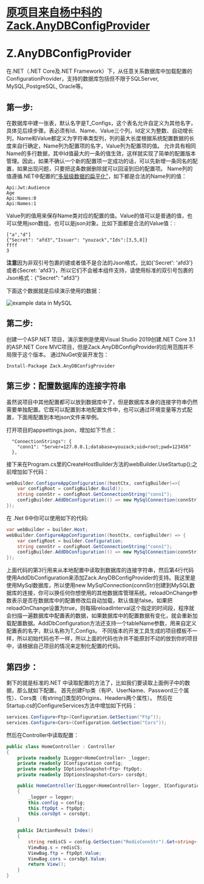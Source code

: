 ﻿# [原项目来自杨中科的Zack.AnyDBConfigProvider]( https://github.com/yangzhongke/Zack.AnyDBConfigProvider/tree/main)

# Z.AnyDBConfigProvider
在.NET（.NET Core及.NET Framework）下，从任意关系数据库中加载配置的ConfigurationProvider，支持的数据库包括但不限于SQLServer, MySQL,PostgreSQL, Oracle等。

## 第一步:

在数据库中建一张表，默认名字是T_Configs，这个表名允许自定义为其他名字，具体见后续步骤。表必须有Id、Name、Value三个列，Id定义为整数、自动增长列，Name和Value都定义为字符串类型列，列的最大长度根据系统配置数据的长度来自行确定，Name列为配置项的名字，Value列为配置项的值。
允许具有相同Name的多行数据，其中Id值最大的一条的值生效，这样就实现了简单的配置版本管理。因此，如果不确认一个新的配置项一定成功的话，可以先新增一条同名的配置，如果出现问题，只要把这条数据删除就可以回滚到旧的配置项。
Name列的值遵循.NET中配置的[“多层级数据的扁平化”]( https://docs.microsoft.com/en-us/aspnet/core/fundamentals/configuration/?view=aspnetcore-5.0)，如下都是合法的Name列的值：

```
Api:Jwt:Audience
Age
Api:Names:0
Api:Names:1
```

Value列的值用来保存Name类对应的配置的值。Value的值可以是普通的值，也可以使用json数组，也可以是json对象。比如下面都是合法的Value值：:
```
["a","d"]
{"Secret": "afd3","Issuer": "youzack","Ids":[3,5,8]} 
ffff
3
```

**注意**因为非双引号包裹的键或者值不是合法的Json格式，比如{'Secret': 'afd3'}或者{Secret: 'afd3'}，所以它们不会被本组件支持，请使用标准的双引号包裹的Json格式：{"Secret": "afd3"}

下面这个数据就是后续演示使用的数据：

![example data in MySQL](https://raw.githubusercontent.com/yangzhongke/Zack.AnyDBConfigProvider/main/images/datainmysql.png)

## 第二步:
创建一个ASP.NET 项目，演示案例是使用Visual Studio 2019创建.NET Core 3.1的ASP.NET Core MVC项目，但是Zack.AnyDBConfigProvider的应用范围并不局限于这个版本。
通过NuGet安装开发包：

```
Install-Package Zack.AnyDBConfigProvider
```

## 第三步：配置数据库的连接字符串

虽然说项目中其他配置都可以放到数据库中了，但是数据库本身的连接字符串仍然需要单独配置。它既可以配置到本地配置文件中，也可以通过环境变量等方式配置，下面用配置到本地json文件来举例。

打开项目的appsettings.json，增加如下节点：

```
  "ConnectionStrings": {
    "conn1": "Server=127.0.0.1;database=youzack;uid=root;pwd=123456"
  },
```

接下来在Program.cs里的CreateHostBuilder方法的webBuilder.UseStartup<Startup>();之前增加如下代码：

```csharp
webBuilder.ConfigureAppConfiguration((hostCtx, configBuilder)=>{
	var configRoot = configBuilder.Build();
	string connStr = configRoot.GetConnectionString("conn1");
	configBuilder.AddDbConfiguration(() => new MySqlConnection(connStr),reloadOnChange:true,reloadInterval:TimeSpan.FromSeconds(2));
});
```

在 .Net 6中你可以使用如下的代码:
```csharp
var webBuilder = builder.Host;
webBuilder.ConfigureAppConfiguration((hostCtx, configBuilder) => {
    var configRoot = builder.Configuration;
    string connStr = configRoot.GetConnectionString("conn1");
    configBuilder.AddDbConfiguration(() => new MySqlConnection(connStr), reloadOnChange: true, reloadInterval: TimeSpan.FromSeconds(2));
});
```

上面代码的第3行用来从本地配置中读取到数据库的连接字符串，然后第4行代码使用AddDbConfiguration来添加Zack.AnyDBConfigProvider的支持。我这里是使用MySql数据库，所以使用new MySqlConnection(connStr)创建到MySQL数据库的连接，你可以换任何你想使用的其他数据库管理系统。reloadOnChange参数表示是否在数据库中的配置修改后自动加载，默认值是false。如果把reloadOnChange设置为true，则每隔reloadInterval这个指定的时间段，程序就会扫描一遍数据库中配置表的数据，如果数据库中的配置数据有变化，就会重新加载配置数据。AddDbConfiguration方法还支持一个tableName参数，用来自定义配置表的名字，默认名称为T_Configs。
不同版本的开发工具生成的项目模板不一样，所以初始代码也不一样，所以上面的代码也许并不能原封不动的放到你的项目中，请根据自己项目的情况来定制化配置的代码。

## 第四步：
剩下的就是标准的.NET 中读取配置的方法了，比如我们要读取上面例子中的数据，那么就如下配置。
首先创建Ftp类（有IP、UserName、Password三个属性）、Cors类（有string[]类型的Origins、Headers两个属性）。
然后在Startup.cs的ConfigureServices方法中增加如下代码：


```csharp
services.Configure<Ftp>(Configuration.GetSection("Ftp"));
services.Configure<Cors>(Configuration.GetSection("Cors"));
```
然后在Controller中读取配置：

```csharp
public class HomeController : Controller
{
	private readonly ILogger<HomeController> _logger;
	private readonly IConfiguration config;
	private readonly IOptionsSnapshot<Ftp> ftpOpt;
	private readonly IOptionsSnapshot<Cors> corsOpt;

	public HomeController(ILogger<HomeController> logger, IConfiguration config, IOptionsSnapshot<Ftp> ftpOpt, IOptionsSnapshot<Cors> corsOpt)
	{
		_logger = logger;
		this.config = config;
		this.ftpOpt = ftpOpt;
		this.corsOpt = corsOpt;
	}

	public IActionResult Index()
	{
		string redisCS = config.GetSection("RedisConnStr").Get<string>();
		ViewBag.s = redisCS;
		ViewBag.ftp = ftpOpt.Value;
		ViewBag.cors = corsOpt.Value;
		return View();
	}
}
```

